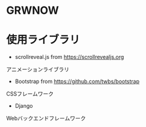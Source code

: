 # GRWNOW

# 使用ライブラリ

- scrollreveal.js from https://scrollrevealjs.org

アニメーションライブラリ

- Bootstrap from https://github.com/twbs/bootstrap

CSSフレームワーク

- Django

Webバックエンドフレームワーク
